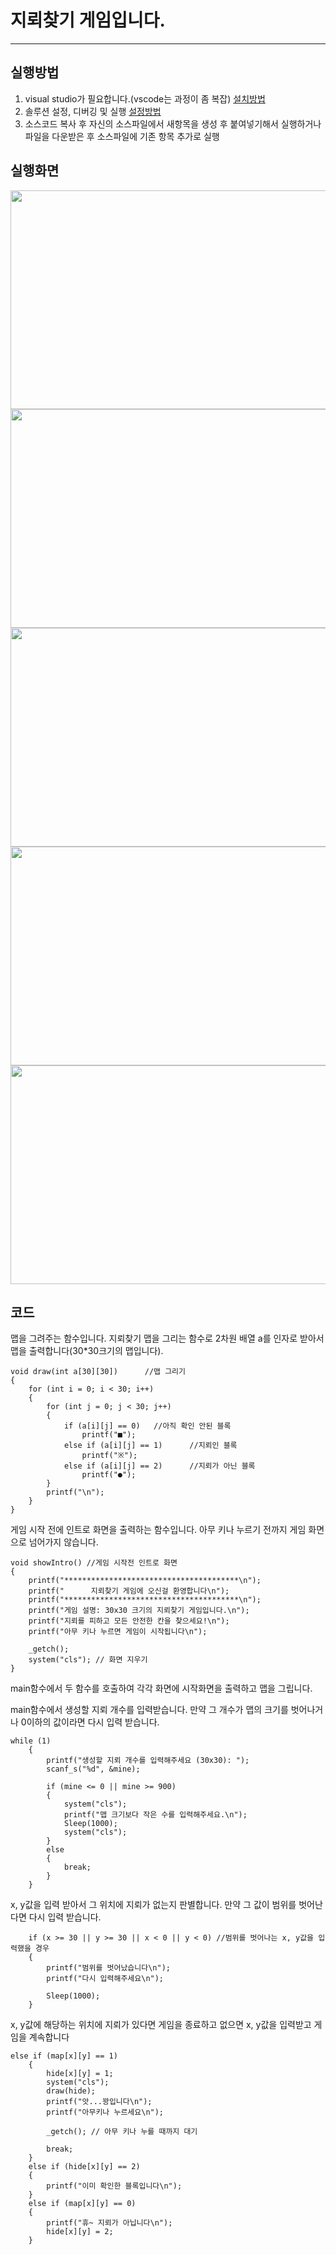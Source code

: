 # 지뢰찾기 게임입니다.
----


## 실행방법
1. visual studio가 필요합니다.(vscode는 과정이 좀 복잡) [설치방법](https://kimvampa.tistory.com/96)
2. 솔루션 설정, 디버깅 및 실행 [설정방법](https://dasima.xyz/c%EC%96%B8%EC%96%B4-%ED%94%84%EB%A1%9C%EC%A0%9D%ED%8A%B8-%EB%A7%8C%EB%93%A4%EA%B8%B0-%EC%86%8C%EC%8A%A4-%ED%8C%8C%EC%9D%BC-%EC%83%9D%EC%84%B1/)
3. 소스코드 복사 후 자신의 소스파일에서 새항목을 생성 후 붙여넣기해서 실행하거나 파일을 다운받은 후 소스파일에 기존 항목 추가로 실행

## 실행화면
<img src="https://github.com/tarrasha1/Assignment5/assets/131227777/add7c355-b539-4cc7-bc45-d2031a9d0281" width="700" height="350">

<img src="https://github.com/tarrasha1/Assignment5/assets/131227777/5e159729-b0f9-4ef9-bbc1-0fb4abf202cd" width="700" height="350">

<img src="https://github.com/tarrasha1/Assignment5/assets/131227777/144014c7-1a56-4ee0-86c7-1be702ff6e49" width="700" height="350">

<img src="https://github.com/tarrasha1/Assignment5/assets/131227777/b5c55313-3436-4cac-8329-3c8959bc5d86" width="700" height="350">

<img src="https://github.com/tarrasha1/Assignment5/assets/131227777/d7bf74d6-f609-46d8-9d01-261a60bbd2ff" width="700" height="350">

## 코드

맵을 그려주는 함수입니다. 지뢰찾기 맵을 그리는 함수로 2차원 배열 a를 인자로 받아서 맵을 출력합니다(30*30크기의 맵입니다).
```
void draw(int a[30][30])      //맵 그리기
{
	for (int i = 0; i < 30; i++)
	{
		for (int j = 0; j < 30; j++)
		{
			if (a[i][j] == 0)	//아직 확인 안된 블록
				printf("■");
			else if (a[i][j] == 1)		//지뢰인 블록
				printf("※");
			else if (a[i][j] == 2)		//지뢰가 아닌 블록
				printf("●");
		}
		printf("\n");
	}
}
```
게임 시작 전에 인트로 화면을 출력하는 함수입니다. 아무 키나 누르기 전까지 게임 화면으로 넘어가지 않습니다.
```
void showIntro() //게임 시작전 인트로 화면
{
	printf("***************************************\n");
	printf("      지뢰찾기 게임에 오신걸 환영합니다\n");
	printf("***************************************\n");
	printf("게임 설명: 30x30 크기의 지뢰찾기 게임입니다.\n");
	printf("지뢰를 피하고 모든 안전한 칸을 찾으세요!\n");
	printf("아무 키나 누르면 게임이 시작됩니다\n");

	_getch();
	system("cls"); // 화면 지우기
}
```
main함수에서 두 함수를 호출하여 각각 화면에 시작화면을 출력하고 맵을 그립니다.

main함수에서 생성할 지뢰 개수를 입력받습니다. 만약 그 개수가 맵의 크기를 벗어나거나 0이하의 값이라면
다시 입력 받습니다.
```
while (1)
	{
		printf("생성할 지뢰 개수를 입력해주세요 (30x30): ");
		scanf_s("%d", &mine);

		if (mine <= 0 || mine >= 900)
		{
			system("cls");
			printf("맵 크기보다 작은 수를 입력해주세요.\n");
			Sleep(1000);
			system("cls");
		}
		else
		{
			break;
		}
	}
  ```
x, y값을 입력 받아서 그 위치에 지뢰가 없는지 판별합니다. 만약 그 값이 범위를 벗어난다면 다시 입력 받습니다.
  
		if (x >= 30 || y >= 30 || x < 0 || y < 0) //범위를 벗어나는 x, y값을 입력했을 경우
		{
			printf("범위를 벗어났습니다\n");
			printf("다시 입력해주세요\n");

			Sleep(1000);
		}

x, y값에 해당하는 위치에 지뢰가 있다면 게임을 종료하고 없으면 x, y값을 입력받고 게임을 계속합니다


    else if (map[x][y] == 1)
		{
			hide[x][y] = 1;
			system("cls");
			draw(hide);
			printf("앗...꽝입니다\n");
			printf("아무키나 누르세요\n");

			_getch(); // 아무 키나 누를 때까지 대기

			break;
		}
		else if (hide[x][y] == 2)
		{
			printf("이미 확인한 블록입니다\n");
		}
		else if (map[x][y] == 0)
		{
			printf("휴~ 지뢰가 아닙니다\n");
			hide[x][y] = 2;
		}








